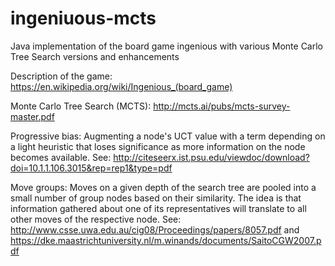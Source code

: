 # ingeniuous-mcts
Java implementation of the board game ingenious with various Monte Carlo Tree Search versions and enhancements

Description of the game: https://en.wikipedia.org/wiki/Ingenious_(board_game)

Monte Carlo Tree Search (MCTS): http://mcts.ai/pubs/mcts-survey-master.pdf

Progressive bias: Augmenting a node's UCT value with a term depending on a light heuristic that loses significance as more information on the node becomes available. See: http://citeseerx.ist.psu.edu/viewdoc/download?doi=10.1.1.106.3015&rep=rep1&type=pdf

Move groups: Moves on a given depth of the search tree are pooled into a small number of group nodes based on their similarity. The idea is that information gathered about one of its representatives will translate to all other moves of the respective node.
See: http://www.csse.uwa.edu.au/cig08/Proceedings/papers/8057.pdf
and https://dke.maastrichtuniversity.nl/m.winands/documents/SaitoCGW2007.pdf

